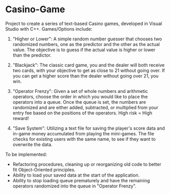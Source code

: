 # Casino-Game

Project to create a series of text-based Casino games, developed in Visual Studio with C++.
Games/Options include:

1. "Higher or Lower": A simple random number guesser that chooses two randomized numbers, one as the predictor and the other as the actual value. 
The objective is to guess if the actual value is higher or lower than the predictor.

2. "Blackjack": The classic card game, you and the dealer will both receive two cards, with your objective to get as close to 21 without going over.
If you can get a higher score than the dealer without going over 21, you win.

3. "Operator Frenzy": Given a set of whole numbers and arithmetic operators, choose the order in which you would like to place the operators into a queue.
Once the queue is set, the numbers are randomized and are either added, subtracted, or multiplied from your entry fee based on the positions of the operators.
High risk = High reward!

4. "Save System": Utilizing a text file for saving the player's score data and in-game money accumulated from playing the mini-games.
The file checks for existing users with the same name, to see if they want to overwrite the data.

To be implemented: 
  -  Refactoring procedures, cleaning up or reorganizing old code to better fit Object-Oriented principles.
  -  Ability to load your saved data at the start of the application.
  -  Ability to stop loading queue prematurely and have the remaining operators randomized into the queue in "Operator Frenzy".